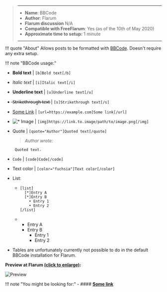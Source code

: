 > ---
> - **Name**: BBCode
> - **Author**: Flarum
> - **Flarum discussion** N/A
> - **Compatible with FreeFlarum**: Yes (as of the 10th of May 2020)
> - **Approximate time to setup:** 1 minute
>
> ---

!!! quote "About"
    Allows posts to be formatted with [BBCode](https://en.wikipedia.org/wiki/BBCode). Doesn't require any extra setup.
    
!!! note "BBCode usage:"
  - **Bold text** | `[b]Bold text[/b]`
  - *Italic text* | `[i]Italic text[/i]`
  - __Underline text__ | `[u]Underline text[/u]`
  -  ̶S̶t̶r̶i̶k̶e̶t̶h̶r̶o̶u̶g̶h̶ ̶t̶e̶x̶t̶ | `[s]Strikethrough text[/s]`
  - [Some Link](https://example.com) | `[url=https://example.com]Some link[/url]`
  - ![* Image](https://link.to.image/path/to/image.png) | `[img]https://link.to.image/path/to/image.png[/img]`
  - Quote | `[quote="Author"]Quoted text[/quote]`
  
    > _Author wrote:_
    
         Quoted text.
  
  - `Code` | `[code]Code[/code]`
  - Text color | `[color="fuchsia"]Text color[/color]`
  - List:
    - ```
      [list]
        [*]Entry A
        [*]Entry B
          • Entry 1
          • Entry 2
      [/list]
      ```
    -
      * Entry A
      * Entry B
        - Entry 1
        - Entry 2
        
  - Tables are unfortunately currently not possible to do in the default BBCode installation for Flarum.
  
  **Preview at Flarum [(click to enlarge)](https://cdn.discordapp.com/attachments/585143304467906581/708973649335549993/unknown.png):**
  
  ![Preview](https://cdn.discordapp.com/attachments/585143304467906581/708973649335549993/unknown.png)

!!! note "You might be looking for:"
    - #### **[Some link]()**
